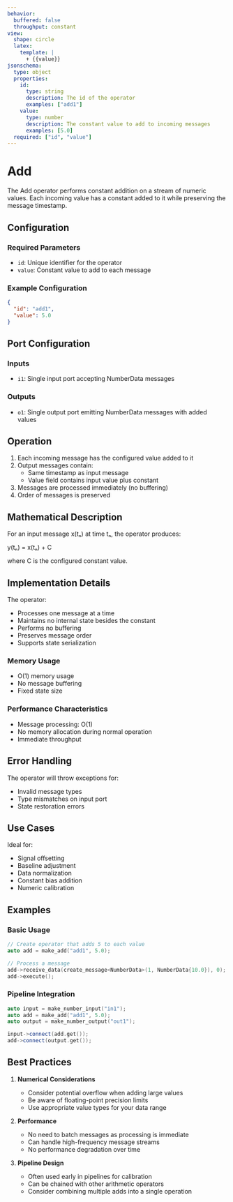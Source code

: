 ```yaml
---
behavior:
  buffered: false
  throughput: constant
view:
  shape: circle
  latex:
    template: |
      + {{value}}
jsonschema:
  type: object
  properties:
    id:
      type: string
      description: The id of the operator
      examples: ["add1"]
    value:
      type: number
      description: The constant value to add to incoming messages
      examples: [5.0]
  required: ["id", "value"]
---
```


# Add

The Add operator performs constant addition on a stream of numeric values. Each incoming value has a constant added to it while preserving the message timestamp.

## Configuration

### Required Parameters

- `id`: Unique identifier for the operator
- `value`: Constant value to add to each message

### Example Configuration

```json
{
  "id": "add1",
  "value": 5.0
}
```

## Port Configuration

### Inputs

- `i1`: Single input port accepting NumberData messages

### Outputs

- `o1`: Single output port emitting NumberData messages with added values

## Operation

1. Each incoming message has the configured value added to it
2. Output messages contain:
   - Same timestamp as input message
   - Value field contains input value plus constant
3. Messages are processed immediately (no buffering)
4. Order of messages is preserved

## Mathematical Description

For an input message x(tₙ) at time tₙ, the operator produces:

y(tₙ) = x(tₙ) + C

where C is the configured constant value.

## Implementation Details

The operator:

- Processes one message at a time
- Maintains no internal state besides the constant
- Performs no buffering
- Preserves message order
- Supports state serialization

### Memory Usage

- O(1) memory usage
- No message buffering
- Fixed state size

### Performance Characteristics

- Message processing: O(1)
- No memory allocation during normal operation
- Immediate throughput

## Error Handling

The operator will throw exceptions for:

- Invalid message types
- Type mismatches on input port
- State restoration errors

## Use Cases

Ideal for:

- Signal offsetting
- Baseline adjustment
- Data normalization
- Constant bias addition
- Numeric calibration

## Examples

### Basic Usage

```cpp
// Create operator that adds 5 to each value
auto add = make_add("add1", 5.0);

// Process a message
add->receive_data(create_message<NumberData>(1, NumberData{10.0}), 0);
add->execute();
```

### Pipeline Integration

```cpp
auto input = make_number_input("in1");
auto add = make_add("add1", 5.0);
auto output = make_number_output("out1");

input->connect(add.get());
add->connect(output.get());
```

## Best Practices

1. **Numerical Considerations**

   - Consider potential overflow when adding large values
   - Be aware of floating-point precision limits
   - Use appropriate value types for your data range

2. **Performance**

   - No need to batch messages as processing is immediate
   - Can handle high-frequency message streams
   - No performance degradation over time

3. **Pipeline Design**
   - Often used early in pipelines for calibration
   - Can be chained with other arithmetic operators
   - Consider combining multiple adds into a single operation
